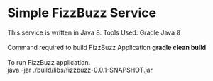 <h1> Simple FizzBuzz Service</h1>

This service is written in Java 8.
Tools Used:
Gradle
Java 8
<br/>
<br/>
Command required to build FizzBuzz Application
<strong>gradle clean build </strong>
<br/>
<br/>
To run FizzBuzz application.
<br/>
java -jar ./build/libs/fizzbuzz-0.0.1-SNAPSHOT.jar


